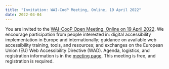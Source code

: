 ```yaml
---
title: "Invitation: WAI-CooP Meeting, Online, 19 April 2022"
date: 2022-04-04
---
```


<p>You are invited to the <a href="https://www.edf-feph.org/events-slug/wai-coop-online-meeting/">WAI-CooP Open Meeting, Online  on 19 April 2022</a>. We encourage participation from people interested in: digital  accessibility implementation in Europe and internationally; guidance on  available web accessibility training, tools, and resources; and exchanges on  the European Union (EU) Web Accessibility Directive (WAD). Agenda, logistics,  and registration information is in the <a href="https://www.edf-feph.org/events-slug/wai-coop-online-meeting/">meeting page</a>. This meeting is free, and  registration is required.</p>
